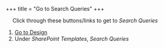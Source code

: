 +++
title = "Go to Search Queries"
+++

&emsp; Click through these buttons/links to get to *Search Queries*

1. [Go to Design](./to_design.md)
2. Under *SharePoint Templates*, *Search Queries*
